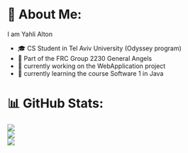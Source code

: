 # 💫 About Me:
I am Yahli Alton <br>
* 🎓 CS Student in Tel Aviv University (Odyssey program)
* 🤖 Part of the FRC Group 2230 General Angels
* 🔭 currently working on the WebApplication project
* 🌱 currently learning the course Software 1 in Java


# 📊 GitHub Stats:
![](https://github-readme-stats.vercel.app/api?username=Yahli-Alton&theme=dark&hide_border=false&include_all_commits=true&count_private=true)<br/>
![](https://github-readme-streak-stats.herokuapp.com/?user=Yahli-Alton&theme=dark&hide_border=false)<br/>
![](https://github-readme-stats.vercel.app/api/top-langs/?username=Yahli-Alton&theme=dark&hide_border=false&include_all_commits=true&count_private=true&layout=compact)


<!--
**Yahli-Alton/Yahli-Alton** is a ✨ _special_ ✨ repository because its `README.md` (this file) appears on your GitHub profile.

Here are some ideas to get you started:

- 🔭 I’m currently working on ...
- 🌱 I’m currently learning ...
- 👯 I’m looking to collaborate on ...
- 🤔 I’m looking for help with ...
- 💬 Ask me about ...
- 📫 How to reach me: ...
- 😄 Pronouns: ...
- ⚡ Fun fact: ...
-->
